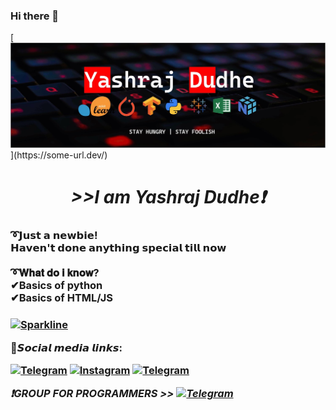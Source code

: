 ### Hi there 👋

[![Header](https://github.com/yashraj-dudhe/yashraj-dudhe/blob/main/YASHRAJjpg.jpg?raw=true"Header")](https://some-url.dev/)

<h1 align = "center"><i>>>I am Yashraj Dudhe❗</i> </h1>
<h3>➰𝗝𝘂𝘀𝘁 𝗮 𝗻𝗲𝘄𝗯𝗶𝗲!<br>
𝗛𝗮𝘃𝗲𝗻'𝘁 𝗱𝗼𝗻𝗲 𝗮𝗻𝘆𝘁𝗵𝗶𝗻𝗴 𝘀𝗽𝗲𝗰𝗶𝗮𝗹 𝘁𝗶𝗹𝗹 𝗻𝗼𝘄<br>
  <br>
➰𝐖𝐡𝐚𝐭 𝐝𝐨 𝐢 𝐤𝐧𝐨𝐰?<br>
  ✔Basics of python<br>
  ✔Basics of HTML/JS<h3>
  
  [![Sparkline](https://stars.medv.io/TeamUltroid/Ultroid.svg)](https://t.me/basic_coders)

👾𝙎𝙤𝙘𝙞𝙖𝙡 𝙢𝙚𝙙𝙞𝙖 𝙡𝙞𝙣𝙠𝙨:

[![Telegram](https://img.shields.io/badge/Telegram-2CA5E0?style=for-the-badge&logo=telegram&logoColor=white)](https://t.me/yashraj_dudhe) [![Instagram](https://img.shields.io/badge/Instagram-E4405F?style=for-the-badge&logo=instagram&logoColor=white)](https://www.instagram.com/yashraj_dudhe/) [![Telegram](https://img.shields.io/badge/Twitter-1DA1F2?style=for-the-badge&logo=twitter&logoColor=white)](https://twitter.com/yashraj_dudhe)<br>



<i>❗GROUP FOR PROGRAMMERS<i>   >>  [![Telegram](https://img.shields.io/badge/-GROUP-cyan)](https://t.me/basic_coders)
